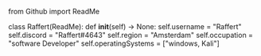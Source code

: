 from Github import ReadMe

class Raffert(ReadMe):
    def __init__(self) -> None:
        self.username = "Raffert"
        self.discord = "Raffert#4643"
        self.region = "Amsterdam"
        self.occupation = "software Developer"
        self.operatingSystems = ["windows, Kali"]
